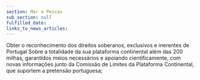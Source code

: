 ```yaml
---
section: Mar e Pescas
sub_section: null
fulfilled_date:
links_to_news_articles:
---
```


Obter o reconhecimento dos direitos soberanos, exclusivos e inerentes de Portugal Sobre a totalidade da sua plataforma continental além das 200 milhas, garantidos meios necessários e apoiando cientificamente, com novas informações junto da Comissão de Limites da Plataforma Continental, que suportem a pretensão portuguesa;